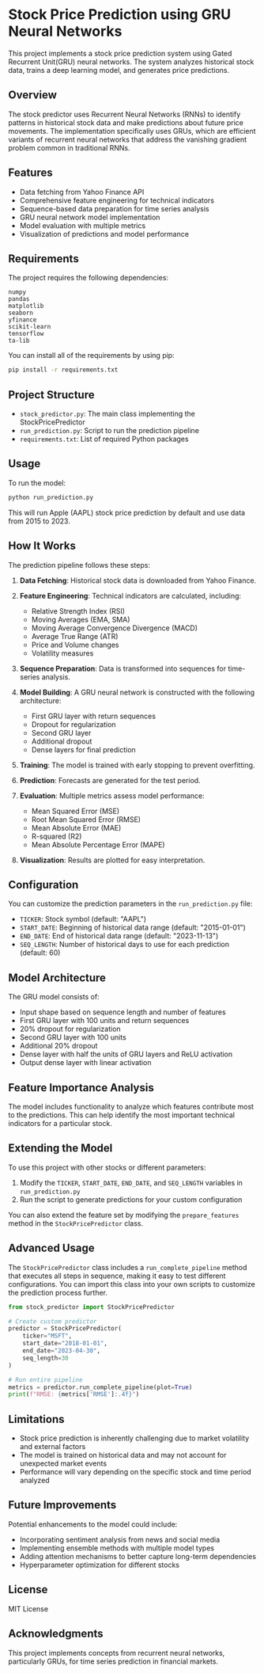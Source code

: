 # Stock Price Prediction using GRU Neural Networks
This project implements a stock price prediction system using Gated Recurrent Unit(GRU) neural networks. The system analyzes historical stock data, trains a deep learning model, and generates price predictions.



## Overview
The stock predictor uses Recurrent Neural Networks (RNNs) to identify patterns in historical stock data and make predictions about future price movements. The implementation specifically uses GRUs, which are efficient variants of recurrent neural networks that address the vanishing gradient problem common in traditional RNNs.

## Features

- Data fetching from Yahoo Finance API
- Comprehensive feature engineering for technical indicators
- Sequence-based data preparation for time series analysis
- GRU neural network model implementation
- Model evaluation with multiple metrics
- Visualization of predictions and model performance


## Requirements

The project requires the following dependencies:

```
numpy
pandas
matplotlib
seaborn
yfinance
scikit-learn
tensorflow
ta-lib
```

You can install all of the requirements by using pip:

```bash
pip install -r requirements.txt
```

## Project Structure

- `stock_predictor.py`: The main class implementing the StockPricePredictor
- `run_prediction.py`: Script to run the prediction pipeline
- `requirements.txt`: List of required Python packages

## Usage

To run the model:

```bash
python run_prediction.py
```

This will run Apple (AAPL) stock price prediction by default and use data from 2015 to 2023.


## How It Works

The prediction pipeline follows these steps:

1. **Data Fetching**: Historical stock data is downloaded from Yahoo Finance.
2. **Feature Engineering**: Technical indicators are calculated, including:
   - Relative Strength Index (RSI)
   - Moving Averages (EMA, SMA)
   - Moving Average Convergence Divergence (MACD)
   - Average True Range (ATR)
   - Price and Volume changes
   - Volatility measures

3. **Sequence Preparation**: Data is transformed into sequences for time-series analysis.
4. **Model Building**: A GRU neural network is constructed with the following architecture:
   - First GRU layer with return sequences
   - Dropout for regularization
   - Second GRU layer
   - Additional dropout
   - Dense layers for final prediction

5. **Training**: The model is trained with early stopping to prevent overfitting.
6. **Prediction**: Forecasts are generated for the test period.
7. **Evaluation**: Multiple metrics assess model performance:
   - Mean Squared Error (MSE)
   - Root Mean Squared Error (RMSE)
   - Mean Absolute Error (MAE)
   - R-squared (R2)
   - Mean Absolute Percentage Error (MAPE)

8. **Visualization**: Results are plotted for easy interpretation.

## Configuration

You can customize the prediction parameters in the `run_prediction.py` file:

- `TICKER`: Stock symbol (default: "AAPL")
- `START_DATE`: Beginning of historical data range (default: "2015-01-01")
- `END_DATE`: End of historical data range (default: "2023-11-13")
- `SEQ_LENGTH`: Number of historical days to use for each prediction (default: 60)

## Model Architecture

The GRU model consists of:
- Input shape based on sequence length and number of features
- First GRU layer with 100 units and return sequences
- 20% dropout for regularization
- Second GRU layer with 100 units
- Additional 20% dropout
- Dense layer with half the units of GRU layers and ReLU activation
- Output dense layer with linear activation

## Feature Importance Analysis

The model includes functionality to analyze which features contribute most to the predictions. This can help identify the most important technical indicators for a particular stock.

## Extending the Model

To use this project with other stocks or different parameters:

1. Modify the `TICKER`, `START_DATE`, `END_DATE`, and `SEQ_LENGTH` variables in `run_prediction.py`
2. Run the script to generate predictions for your custom configuration

You can also extend the feature set by modifying the `prepare_features` method in the `StockPricePredictor` class.

## Advanced Usage

The `StockPricePredictor` class includes a `run_complete_pipeline` method that executes all steps in sequence, making it easy to test different configurations. You can import this class into your own scripts to customize the prediction process further.

```python
from stock_predictor import StockPricePredictor

# Create custom predictor
predictor = StockPricePredictor(
    ticker="MSFT", 
    start_date="2018-01-01", 
    end_date="2023-04-30", 
    seq_length=30
)

# Run entire pipeline
metrics = predictor.run_complete_pipeline(plot=True)
print(f"RMSE: {metrics['RMSE']:.4f}")
```

## Limitations

- Stock price prediction is inherently challenging due to market volatility and external factors
- The model is trained on historical data and may not account for unexpected market events
- Performance will vary depending on the specific stock and time period analyzed

## Future Improvements

Potential enhancements to the model could include:
- Incorporating sentiment analysis from news and social media
- Implementing ensemble methods with multiple model types
- Adding attention mechanisms to better capture long-term dependencies
- Hyperparameter optimization for different stocks

## License

MIT License

## Acknowledgments

This project implements concepts from recurrent neural networks, particularly GRUs, for time series prediction in financial markets.